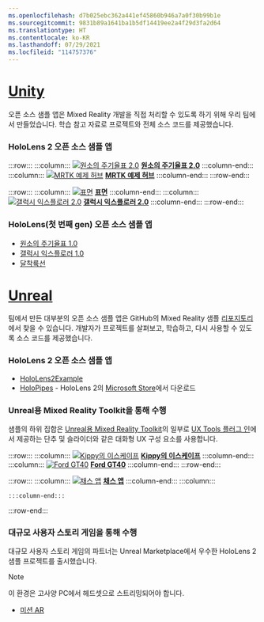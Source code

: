 ```yaml
---
ms.openlocfilehash: d7b025ebc362a441ef45860b946a7a0f30b99b1e
ms.sourcegitcommit: 9831b89a1641ba1b5df14419ee2a4f29d3fa2d64
ms.translationtype: HT
ms.contentlocale: ko-KR
ms.lasthandoff: 07/29/2021
ms.locfileid: "114757376"
---
```

# <a name="unity"></a>[Unity](#tab/unity)

오픈 소스 샘플 앱은 Mixed Reality 개발을 직접 처리할 수 있도록 하기 위해 우리 팀에서 만들었습니다. 학습 참고 자료로 프로젝트와 전체 소스 코드를 제공했습니다.

### <a name="hololens-2-open-source-sample-apps"></a>HoloLens 2 오픈 소스 샘플 앱

:::row:::
    :::column:::
       [![원소의 주기율표 2.0](../images/MRDL_PeriodicTable.jpg)](../unity/periodic-table-of-the-elements-2.md) **[원소의 주기율표 2.0](../unity/periodic-table-of-the-elements-2.md)**
    :::column-end:::
    :::column:::
       [![MRTK 예제 허브](../images/MRTKExamplesHub.png)](/windows/mixed-reality/mrtk-unity/features/example-scenes/example-hub) **[MRTK 예제 허브](/windows/mixed-reality/mrtk-unity/features/example-scenes/example-hub)**
    :::column-end:::
:::row-end:::

:::row:::
    :::column:::
       [![표면](../images/MRDL_Surfaces.jpg)](../unity/sampleapp-surfaces.md) **[표면](../unity/sampleapp-surfaces.md)**
    :::column-end:::
    :::column:::
       [![갤럭시 익스플로러 2.0](../images/GalaxyExplorer2.jpg)](../unity/galaxy-explorer-update.md) **[갤럭시 익스플로러 2.0](../unity/galaxy-explorer-update.md)**
    :::column-end:::
:::row-end:::

### <a name="hololens-1st-gen-open-source-sample-apps"></a>HoloLens(첫 번째 gen) 오픈 소스 샘플 앱

* [원소의 주기율표 1.0](../unity/periodic-table-of-the-elements.md)
* [갤럭시 익스플로러 1.0](../unity/galaxy-explorer.md)
* [달착륙선](../unity/lunar-module.md)

# <a name="unreal"></a>[Unreal](#tab/unreal)

팀에서 만든 대부분의 오픈 소스 샘플 앱은 GitHub의 Mixed Reality 샘플 [리포지토리](https://github.com/microsoft/MixedReality-Unreal-Samples)에서 찾을 수 있습니다. 개발자가 프로젝트를 살펴보고, 학습하고, 다시 사용할 수 있도록 소스 코드를 제공했습니다.

### <a name="hololens-2-open-source-sample-apps"></a>HoloLens 2 오픈 소스 샘플 앱

* [HoloLens2Example](https://github.com/microsoft/MixedReality-Unreal-Samples/tree/master/HoloLens2Example)
* [HoloPipes](https://github.com/microsoft/MixedReality-Unreal-HoloPipes) - HoloLens 2의 [Microsoft Store](https://www.microsoft.com/p/holopipes/9mszb3nnrxn9)에서 다운로드

### <a name="made-with-the-mixed-reality-toolkit-for-unreal"></a>Unreal용 Mixed Reality Toolkit을 통해 수행

샘플의 하위 집합은 [Unreal용 Mixed Reality Toolkit](https://aka.ms/mrtk-unreal)의 일부로 [UX Tools 플러그 인](https://aka.ms/uxt-unreal)에서 제공하는 단추 및 슬라이더와 같은 대화형 UX 구성 요소를 사용합니다.

:::row:::
    :::column:::
       [![Kippy의 이스케이프](../unreal/images/KippysEscape_1920.jpg)](../unreal/unreal-kippys-escape.md) **[Kippy의 이스케이프](../unreal/unreal-kippys-escape.md)**
    :::column-end:::
    :::column:::
       [![Ford GT40](../unreal/images/ford-gt40-hero_1920.jpg)](../unreal/unreal-ford-gt40.md) **[Ford GT40](../unreal/unreal-ford-gt40.md)**
    :::column-end:::
:::row-end:::

:::row:::
    :::column:::
       [![채스 앱](../images/Unreal_ChessApp.png)](https://github.com/microsoft/MixedReality-Unreal-Samples/tree/master/ChessApp) **[채스 앱](https://github.com/microsoft/MixedReality-Unreal-Samples/tree/master/ChessApp)**
    :::column-end:::
    :::column:::

    :::column-end:::
:::row-end:::

### <a name="made-by-epic-games"></a>대규모 사용자 스토리 게임을 통해 수행

대규모 사용자 스토리 게임의 파트너는 Unreal Marketplace에서 우수한 HoloLens 2 샘플 프로젝트를 출시했습니다.

> [!NOTE]
> 이 환경은 고사양 PC에서 헤드셋으로 스트리밍되어야 합니다.

* [미션 AR](https://docs.unrealengine.com/Resources/Showcases/MissionAR/index.html)
